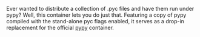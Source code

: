 Ever wanted to distribute a collection of .pyc files and have them run under pypy? Well, this container lets you do just that. Featuring a copy of pypy compiled with the stand-alone pyc flags enabled, it serves as a drop-in replacement for the official [pypy](https://hub.docker.com/_/pypy/) container.
